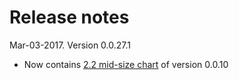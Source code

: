 # Release notes

Mar-03-2017. Version 0.0.27.1
* Now contains [2.2 mid-size chart](https://github.com/appsngen/ETF-widgets-release-notes/blob/master/2.2%20mid-size%20chart.md) of version 0.0.10
